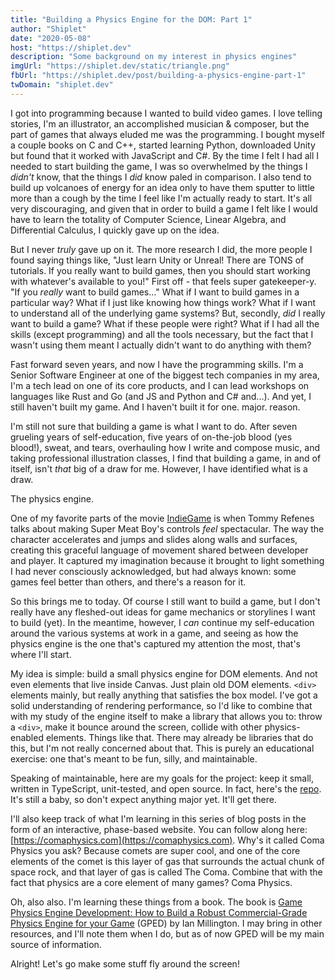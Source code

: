 ```yaml
---
title: "Building a Physics Engine for the DOM: Part 1"
author: "Shiplet"
date: "2020-05-08"
host: "https://shiplet.dev"
description: "Some background on my interest in physics engines"
imgUrl: "https://shiplet.dev/static/triangle.png"
fbUrl: "https://shiplet.dev/post/building-a-physics-engine-part-1"
twDomain: "shiplet.dev"
---
```


I got into programming because I wanted to build video games. I love telling stories, I'm an illustrator, an accomplished musician & composer, but the part of games that always eluded me was the programming. I bought myself a couple books on C and C++, started learning Python, downloaded Unity but found that it worked with JavaScript and C#. By the time I felt I had all I needed to start building the game, I was so overwhelmed by the things I _didn't_ know, that the things I _did_ know paled in comparison. I also tend to build up volcanoes of energy for an idea only to have them sputter to little more than a cough by the time I feel like I'm actually ready to start. It's all very discouraging, and given that in order to build a game I felt like I would have to learn the totality of Computer Science, Linear Algebra, and Differential Calculus, I quickly gave up on the idea.

But I never _truly_ gave up on it. The more research I did, the more people I found saying things like, "Just learn Unity or Unreal! There are TONS of tutorials. If you really want to build games, then you should start working with whatever's available to you!" First off - that feels super gatekeeper-y. "If you _really_ want to build games..." What if I want to build games in a particular way? What if I just like knowing how things work? What if I want to understand all of the underlying game systems? But, secondly, _did_ I really want to build a game? What if these people were right? What if I had all the skills (except programming) and all the tools necessary, but the fact that I wasn't using them meant I actually didn't want to do anything with them?

Fast forward seven years, and now I have the programming skills. I'm a Senior Software Engineer at one of the biggest tech companies in my area, I'm a tech lead on one of its core products, and I can lead workshops on languages like Rust and Go (and JS and Python and C# and...). And yet, I still haven't built my game. And I haven't built it for one. major. reason.

I'm still not sure that building a game is what I want to do. After seven grueling years of self-education, five years of on-the-job blood (yes blood!), sweat, and tears, overhauling how I write and compose music, and taking professional illustration classes, I find that building a game, in and of itself, isn't _that_ big of a draw for me. However, I have identified what is a draw.

The physics engine.

One of my favorite parts of the movie [IndieGame](https://en.wikipedia.org/wiki/Indie_Game:_The_Movie) is when Tommy Refenes talks about making Super Meat Boy's controls _feel_ spectacular. The way the character accelerates and jumps and slides along walls and surfaces, creating this graceful language of movement shared between developer and player. It captured my imagination because it brought to light something I had never consciously acknowledged, but had always known: some games feel better than others, and there's a reason for it.

So this brings me to today. Of course I still want to build a game, but I don't really have any fleshed-out ideas for game mechanics or storylines I want to build (yet). In the meantime, however, I _can_ continue my self-education around the various systems at work in a game, and seeing as how the physics engine is the one that's captured my attention the most, that's where I'll start.

My idea is simple: build a small physics engine for DOM elements. And not even elements that live inside Canvas. Just plain old DOM elements. `<div>` elements mainly, but really anything that satisfies the box model. I've got a solid understanding of rendering performance, so I'd like to combine that with my study of the engine itself to make a library that allows you to: throw a `<div>`, make it bounce around the screen, collide with other physics-enabled elements. Things like that. There may already be libraries that do this, but I'm not really concerned about that. This is purely an educational exercise: one that's meant to be fun, silly, and maintainable.

Speaking of maintainable, here are my goals for the project: keep it small, written in TypeScript, unit-tested, and open source. In fact, here's the [repo](https://github.com/shiplet/coma-physics). It's still a baby, so don't expect anything major yet. It'll get there.

I'll also keep track of what I'm learning in this series of blog posts in the form of an interactive, phase-based website. You can follow along here: [https://comaphysics.com](https://comaphysics.com). Why's it called Coma Physics you ask? Because comets are super cool, and one of the core elements of the comet is this layer of gas that surrounds the actual chunk of space rock, and that layer of gas is called The Coma. Combine that with the fact that physics are a core element of many games? Coma Physics.

Oh, also also. I'm learning these things from a book. The book is [Game Physics Engine Development: How to Build a Robust Commercial-Grade Physics Engine for your Game](https://www.amazon.com/Game-Physics-Engine-Development-Commercial-Grade/dp/0123819768) (GPED) by Ian Millington. I may bring in other resources, and I'll note them when I do, but as of now GPED will be my main source of information.

Alright! Let's go make some stuff fly around the screen!
